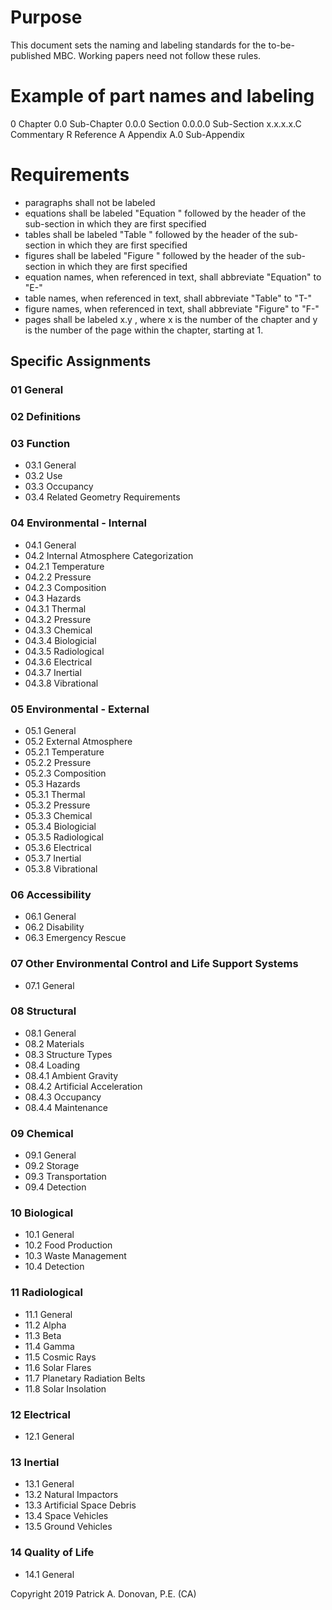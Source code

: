 # Purpose
This document sets the naming and labeling standards for the to-be-published MBC. Working papers need not follow these rules.

# Example of part names and labeling
0 Chapter
0.0 Sub-Chapter
0.0.0 Section
0.0.0.0 Sub-Section
x.x.x.x.C Commentary
R Reference
A Appendix
A.0 Sub-Appendix

# Requirements
- paragraphs shall not be labeled
- equations shall be labeled "Equation " followed by the header of the sub-section in which they are first specified
- tables shall be labeled "Table " followed by the header of the sub-section in which they are first specified
- figures shall be labeled "Figure " followed by the header of the sub-section in which they are first specified
- equation names, when referenced in text, shall abbreviate "Equation" to "E-"
- table names, when referenced in text, shall abbreviate "Table" to "T-"
- figure names, when referenced in text, shall abbreviate "Figure" to "F-"
- pages shall be labeled x.y , where x is the number of the chapter and y is the number of the page within the chapter, starting at 1.

## Specific Assignments

### 01 General

### 02 Definitions

### 03 Function
- 03.1 General
- 03.2 Use
- 03.3 Occupancy
- 03.4 Related Geometry Requirements

### 04 Environmental - Internal
- 04.1 General
- 04.2 Internal Atmosphere Categorization
- 04.2.1 Temperature
- 04.2.2 Pressure
- 04.2.3 Composition
- 04.3 Hazards
- 04.3.1 Thermal
- 04.3.2 Pressure
- 04.3.3 Chemical
- 04.3.4 Biologicial
- 04.3.5 Radiological
- 04.3.6 Electrical
- 04.3.7 Inertial
- 04.3.8 Vibrational

### 05 Environmental - External
- 05.1 General
- 05.2 External Atmosphere
- 05.2.1 Temperature
- 05.2.2 Pressure
- 05.2.3 Composition
- 05.3 Hazards
- 05.3.1 Thermal
- 05.3.2 Pressure
- 05.3.3 Chemical
- 05.3.4 Biologicial
- 05.3.5 Radiological
- 05.3.6 Electrical
- 05.3.7 Inertial
- 05.3.8 Vibrational

### 06 Accessibility
- 06.1 General
- 06.2 Disability
- 06.3 Emergency Rescue

### 07 Other Environmental Control and Life Support Systems
- 07.1 General

### 08 Structural
- 08.1 General
- 08.2 Materials
- 08.3 Structure Types
- 08.4 Loading
- 08.4.1 Ambient Gravity
- 08.4.2 Artificial Acceleration
- 08.4.3 Occupancy
- 08.4.4 Maintenance

### 09 Chemical
- 09.1 General
- 09.2 Storage
- 09.3 Transportation
- 09.4 Detection

### 10 Biological
- 10.1 General
- 10.2 Food Production
- 10.3 Waste Management
- 10.4 Detection

### 11 Radiological
- 11.1 General
- 11.2 Alpha
- 11.3 Beta
- 11.4 Gamma
- 11.5 Cosmic Rays
- 11.6 Solar Flares
- 11.7 Planetary Radiation Belts
- 11.8 Solar Insolation

### 12 Electrical
- 12.1 General

### 13 Inertial
- 13.1 General
- 13.2 Natural Impactors
- 13.3 Artificial Space Debris
- 13.4 Space Vehicles
- 13.5 Ground Vehicles

### 14 Quality of Life
- 14.1 General

Copyright 2019 Patrick A. Donovan, P.E. (CA)
